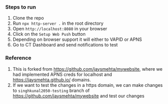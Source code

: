 ### Steps to run 

1. Clone the repo
2. Run `npx http-server .` in the root directory
3. Open `http://localhost:8080` in your browser
4. Click on the `Setup Web Push` button
5. Depending on browser support it will either to VAPID or APNS
6. Go to CT Dashboard and send notifications to test


### Reference

1. This is forked from https://github.com/jaysmehta/mywebsite, where we had implemented APNS creds for localhost and https://jaysmehta.github.io/ domains.
2. If we want to test the changes in a https domain, we can make changes to `singhkunal2050-testing` branch of https://github.com/jaysmehta/mywebsite and test our changes 
